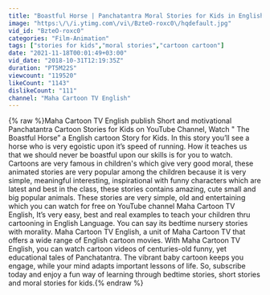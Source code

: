 ```yaml
---
title: "Boastful Horse | Panchatantra Moral Stories for Kids in English | Maha Cartoon TV English"
image: "https:\/\/i.ytimg.com\/vi\/BzteO-roxc0\/hqdefault.jpg"
vid_id: "BzteO-roxc0"
categories: "Film-Animation"
tags: ["stories for kids","moral stories","cartoon cartoon"]
date: "2021-11-18T00:01:49+03:00"
vid_date: "2018-10-31T12:19:35Z"
duration: "PT5M22S"
viewcount: "119520"
likeCount: "1143"
dislikeCount: "111"
channel: "Maha Cartoon TV English"
---
```

{% raw %}Maha Cartoon TV English publish Short and motivational Panchatantra Cartoon Stories for Kids on YouTube Channel, Watch &quot; The Boastful Horse” a English cartoon Story for Kids. In this story you’ll see a horse who is very egoistic upon it’s speed of running. How it teaches us that we should never be boastful upon our skills is for you to watch. Cartoons are very famous in children's which give very good moral, these animated stories are very popular among the children because it is very simple, meaningful interesting, inspirational with funny characters which are latest and best in the class, these stories contains amazing, cute small and big popular animals. These stories are very simple, old and entertaining which you can watch for free on YouTube channel Maha Cartoon TV English, It’s very easy, best and real examples to teach your children thru cartooning in English Language. You can say its bedtime nursery stories with morality. Maha Cartoon TV English, a unit of Maha Cartoon TV that offers a wide range of English cartoon movies. With Maha Cartoon TV English, you can watch cartoon videos of centuries-old funny, yet educational tales of Panchatantra. The vibrant baby cartoon keeps you engage, while your mind adapts important lessons of life. So, subscribe today and enjoy a fun way of learning through bedtime stories, short stories and moral stories for kids.{% endraw %}
